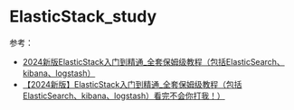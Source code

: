 # ElasticStack_study
参考：
- [2024新版ElasticStack入门到精通_全套保姆级教程（包括ElasticSearch、kibana、logstash）](https://www.bilibili.com/video/BV1Xt421L77g)
- [【2024新版】ElasticStack入门到精通_全套保姆级教程（包括ElasticSearch、kibana、logstash）看完不会你打我！）](https://www.bilibili.com/video/BV1mf421m7k5)

